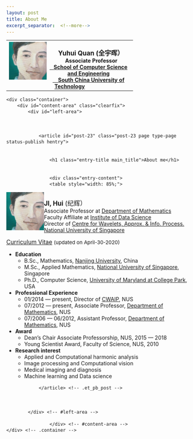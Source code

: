 ```yaml
---
layout: post
title: About Me
excerpt_separator:  <!--more-->
---
```

<table>
<tbody>
<tr>
<th><img src="https://github.com/Dofboom/Dofboom.github.io/raw/master/images/2.jpg" alt="" width="100" align="left" /><br />
<span style="font-size: 120%;"><strong> &ensp; Yuhui Quan</strong> (全宇晖） </span><br />
<span style="font-size: 100%;">&ensp; &nbsp;Associate Professor <a href="http://www2.scut.edu.cn/cs/"><br>&ensp;&nbsp;School of Computer Science and Engineering</a></span><br />
<span style="font-size: 100%;"> <a href="https://www.scut.edu.cn">&ensp;&nbsp; South China University of Technology</a><br />
</span></th>
</tr>
</tbody>
</table>

<div id="main-content">


	<div class="container">
		<div id="content-area" class="clearfix">
			<div id="left-area">


			
				<article id="post-23" class="post-23 page type-page status-publish hentry">

				
					<h1 class="entry-title main_title">About me</h1>
				
				
					<div class="entry-content">
					<table style="width: 85%;">
<tbody>
<tr>
<th><img src="https://github.com/Dofboom/Dofboom.github.io/raw/master/images/2.jpg" alt="" width="100" align="left" /><br />
<span style="font-size: 120%;"><strong>  JI, Hui</strong> (纪辉） </span><br />
<span style="font-size: 100%;">  Associate Professor at <a href="http://www.math.nus.edu.sg">Department of Mathematics</a></span><br />
<span style="font-size: 100%;">  Faculty Affiliate at <a href="http://ids.nus.edu.sg/index.html">Institute of Data Science</a></span><br />
<span style="font-size: 100%;">  Director of <a href="http://www.cwaip.nus.edu.sg">Centre for Wavelets, Approx. &amp; Info. Process.</a></span><br />
<span style="font-size: 100%;"> <a href="http://nus.edu.sg">  National University of Singapore</a><br />
</span></th>
</tr>
</tbody>
</table>
<p><span style="font-size: 110%;"><a href="https://blog.nus.edu.sg/matjh/files/2020/04/cv_jihui_20200430.pdf">Curriculum Vitae</a> </span><span style="font-size: 95%;">(updated on April-30-2020)</span></p>
<ul>
<li><strong>Education</strong>
<ul>
<li><span style="font-size: 100%;">B.Sc., Mathematics, <a href="http://math.nju.edu.cn">Nanjing University</a>, China</span></li>
<li><span style="font-size: 100%;">M.Sc.,  Applied Mathematics, <a href="http://ww1.math.nus.edu.sg/">National University of Singapore</a>, Singapore</span></li>
<li><span style="font-size: 100%;">Ph.D., Computer Science, <a href="https://www.cs.umd.edu/">University of Maryland at College Park</a>, USA</span></li>
</ul>
</li>
<li><strong>Professional Experience</strong>
<ul>
<li><span style="font-size: 100%;">01/2014 &#8212; present,  Director of <a href="http://www.cwaip.nus.edu.sg">CWAIP</a>, NUS</span></li>
<li><span style="font-size: 100%;">07/2012 &#8212; present,  Associate Professor, <a href="http://ww1.math.nus.edu.sg/">Department of Mathematics</a>, NUS</span></li>
<li><span style="font-size: 100%;">07/2006 &#8212; 06/2012, Assistant Professor, <a href="http://ww1.math.nus.edu.sg/">Department of Mathematics</a>, NUS</span></li>
</ul>
</li>
<li><strong>Award</strong>
<ul>
<li><span style="font-size: 100%;">Dean&#8217;s Chair Associate Professorship, NUS, 2015 &#8212; 2018</span></li>
<li><span style="font-size: 100%;">Young Scientist Award, Faculty of Science, NUS, 2010</span></li>
</ul>
</li>
<li><strong>Research interest</strong>
<ul>
<li><span style="font-size: 100%;">Applied and Computational harmonic analysis</span></li>
<li><span style="font-size: 100%;">Image processing  and Computational vision</span></li>
<li><span style="font-size: 100%;">Medical imaging and diagnosis</span></li>
<li><span style="font-size: 100%;">Machine learning and Data science</span></li>
</ul>
</li>
</ul>
					</div> <!-- .entry-content -->

				
				</article> <!-- .et_pb_post -->

			

			</div> <!-- #left-area -->

					</div> <!-- #content-area -->
	</div> <!-- .container -->


</div> <!-- #main-content -->
